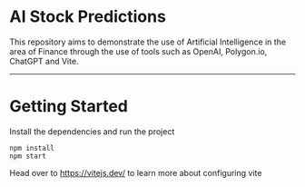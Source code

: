 # AI Stock Predictions
This repository aims to demonstrate the use of Artificial Intelligence in the area of ​​Finance through the use of tools such as OpenAI, Polygon.io, ChatGPT and Vite.

___

# Getting Started
Install the dependencies and run the project
```
npm install
npm start
```

Head over to https://vitejs.dev/ to learn more about configuring vite